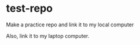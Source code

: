 test-repo
=========

Make a practice repo and link it to my local computer

Also, link it to my laptop computer.
